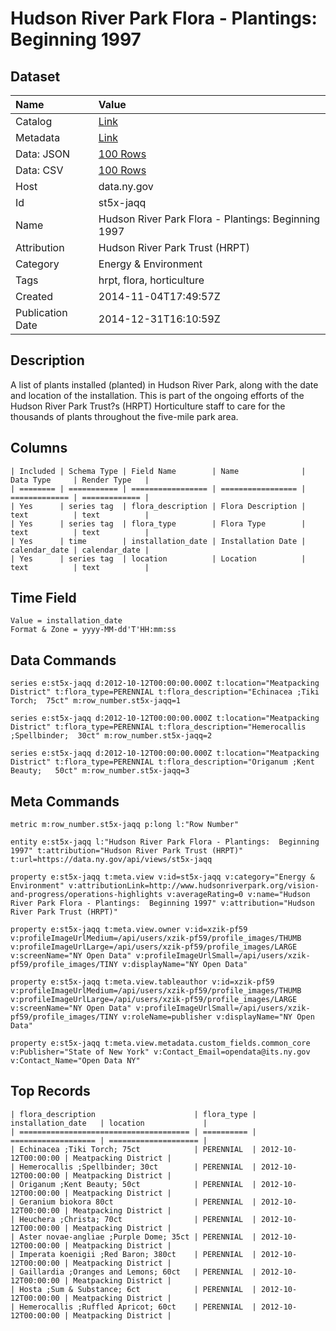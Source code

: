 # Hudson River Park Flora - Plantings: Beginning 1997

## Dataset

| Name | Value |
| :--- | :---- |
| Catalog | [Link](https://catalog.data.gov/dataset/hudson-river-park-flora-plantings-beginning-1997) |
| Metadata | [Link](https://data.ny.gov/api/views/st5x-jaqq) |
| Data: JSON | [100 Rows](https://data.ny.gov/api/views/st5x-jaqq/rows.json?max_rows=100) |
| Data: CSV | [100 Rows](https://data.ny.gov/api/views/st5x-jaqq/rows.csv?max_rows=100) |
| Host | data.ny.gov |
| Id | st5x-jaqq |
| Name | Hudson River Park Flora - Plantings: Beginning 1997 |
| Attribution | Hudson River Park Trust (HRPT) |
| Category | Energy & Environment |
| Tags | hrpt, flora, horticulture |
| Created | 2014-11-04T17:49:57Z |
| Publication Date | 2014-12-31T16:10:59Z |

## Description

A list of plants installed (planted) in Hudson River Park, along with the date and location of the installation.  This is part of the ongoing efforts of  the Hudson River Park Trust?s (HRPT) Horticulture staff to care for the thousands of plants throughout the five-mile park area.

## Columns

```ls
| Included | Schema Type | Field Name        | Name              | Data Type     | Render Type   |
| ======== | =========== | ================= | ================= | ============= | ============= |
| Yes      | series tag  | flora_description | Flora Description | text          | text          |
| Yes      | series tag  | flora_type        | Flora Type        | text          | text          |
| Yes      | time        | installation_date | Installation Date | calendar_date | calendar_date |
| Yes      | series tag  | location          | Location          | text          | text          |
```

## Time Field

```ls
Value = installation_date
Format & Zone = yyyy-MM-dd'T'HH:mm:ss
```

## Data Commands

```ls
series e:st5x-jaqq d:2012-10-12T00:00:00.000Z t:location="Meatpacking District" t:flora_type=PERENNIAL t:flora_description="Echinacea ;Tiki Torch;  75ct" m:row_number.st5x-jaqq=1

series e:st5x-jaqq d:2012-10-12T00:00:00.000Z t:location="Meatpacking District" t:flora_type=PERENNIAL t:flora_description="Hemerocallis ;Spellbinder;  30ct" m:row_number.st5x-jaqq=2

series e:st5x-jaqq d:2012-10-12T00:00:00.000Z t:location="Meatpacking District" t:flora_type=PERENNIAL t:flora_description="Origanum ;Kent Beauty;   50ct" m:row_number.st5x-jaqq=3
```

## Meta Commands

```ls
metric m:row_number.st5x-jaqq p:long l:"Row Number"

entity e:st5x-jaqq l:"Hudson River Park Flora - Plantings:  Beginning 1997" t:attribution="Hudson River Park Trust (HRPT)" t:url=https://data.ny.gov/api/views/st5x-jaqq

property e:st5x-jaqq t:meta.view v:id=st5x-jaqq v:category="Energy & Environment" v:attributionLink=http://www.hudsonriverpark.org/vision-and-progress/operations-highlights v:averageRating=0 v:name="Hudson River Park Flora - Plantings:  Beginning 1997" v:attribution="Hudson River Park Trust (HRPT)"

property e:st5x-jaqq t:meta.view.owner v:id=xzik-pf59 v:profileImageUrlMedium=/api/users/xzik-pf59/profile_images/THUMB v:profileImageUrlLarge=/api/users/xzik-pf59/profile_images/LARGE v:screenName="NY Open Data" v:profileImageUrlSmall=/api/users/xzik-pf59/profile_images/TINY v:displayName="NY Open Data"

property e:st5x-jaqq t:meta.view.tableauthor v:id=xzik-pf59 v:profileImageUrlMedium=/api/users/xzik-pf59/profile_images/THUMB v:profileImageUrlLarge=/api/users/xzik-pf59/profile_images/LARGE v:screenName="NY Open Data" v:profileImageUrlSmall=/api/users/xzik-pf59/profile_images/TINY v:roleName=publisher v:displayName="NY Open Data"

property e:st5x-jaqq t:meta.view.metadata.custom_fields.common_core v:Publisher="State of New York" v:Contact_Email=opendata@its.ny.gov v:Contact_Name="Open Data NY"
```

## Top Records

```ls
| flora_description                      | flora_type | installation_date   | location             | 
| ====================================== | ========== | =================== | ==================== | 
| Echinacea ;Tiki Torch; 75ct            | PERENNIAL  | 2012-10-12T00:00:00 | Meatpacking District | 
| Hemerocallis ;Spellbinder; 30ct        | PERENNIAL  | 2012-10-12T00:00:00 | Meatpacking District | 
| Origanum ;Kent Beauty; 50ct            | PERENNIAL  | 2012-10-12T00:00:00 | Meatpacking District | 
| Geranium biokora 80ct                  | PERENNIAL  | 2012-10-12T00:00:00 | Meatpacking District | 
| Heuchera ;Christa; 70ct                | PERENNIAL  | 2012-10-12T00:00:00 | Meatpacking District | 
| Aster novae-angliae ;Purple Dome; 35ct | PERENNIAL  | 2012-10-12T00:00:00 | Meatpacking District | 
| Imperata koenigii ;Red Baron; 380ct    | PERENNIAL  | 2012-10-12T00:00:00 | Meatpacking District | 
| Gaillardia ;Oranges and Lemons; 60ct   | PERENNIAL  | 2012-10-12T00:00:00 | Meatpacking District | 
| Hosta ;Sum & Substance; 6ct            | PERENNIAL  | 2012-10-12T00:00:00 | Meatpacking District | 
| Hemerocallis ;Ruffled Apricot; 60ct    | PERENNIAL  | 2012-10-12T00:00:00 | Meatpacking District | 
```